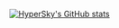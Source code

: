 [![HyperSky's GitHub stats](https://github-readme-stats.vercel.app/api?username=hyperskys&count_private=true&show_icons=true&theme=merko)](https://github.com/hyperskys/github-readme-stats)
